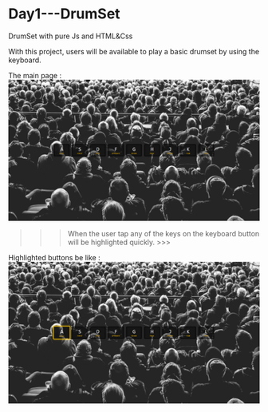 # Day1---DrumSet
DrumSet with pure Js and HTML&amp;Css

With this project, users will be available to play a basic drumset by using the keyboard.

The main page : ![first-feature](/Screenshots/sshot.png)


>>> When the user tap any of the keys on the keyboard button will be highlighted quickly. >>>


Highlighted buttons be like : ![second-feature](/Screenshots/sshot2.png)
